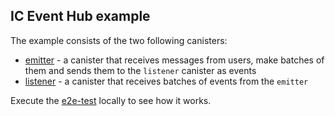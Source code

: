 ## IC Event Hub example

The example consists of the two following canisters:

* [emitter](emitter) - a canister that receives messages from users, make batches of them and sends them to
  the `listener` canister as events
* [listener](listener) - a canister that receives batches of events from the `emitter`

Execute the [e2e-test](../e2e-test) locally to see how it works.